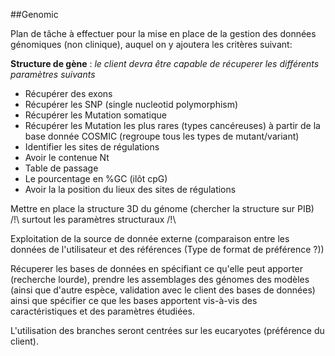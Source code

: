 ##Genomic

Plan de tâche à effectuer pour la mise en place de la gestion des données génomiques (non clinique), auquel on y ajoutera les critères suivant:

**Structure de gène** :
*le client devra être capable de récuperer les différents paramètres suivants*
- Récupérer des exons
- Récupérer les SNP (single nucleotid polymorphism)
- Récupérer les Mutation somatique
- Récupérer les Mutation les plus rares (types cancéreuses) à partir de la base donnée COSMIC (regroupe tous les types de mutant/variant)
- Identifier les sites de régulations
- Avoir le contenue Nt
- Table de passage
- Le pourcentage en %GC (ilôt cpG)
- Avoir la la position du lieux des sites de régulations

Mettre en place la structure 3D du génome (chercher la structure sur PIB) /!\ surtout les paramètres structuraux /!\


Exploitation de la source de donnée externe (comparaison entre les données de l'utilisateur et des références (Type de format de préférence ?))

Récuperer les bases de données en spécifiant ce qu'elle peut apporter (recherche lourde), prendre les assemblages des génomes des modèles (ainsi que d'autre espèce, validation avec le client des bases de données) ainsi que spécifier ce que les bases apportent vis-à-vis des caractéristiques et des paramètres étudiées.

L'utilisation des branches seront centrées sur les eucaryotes (préférence du client).
